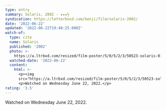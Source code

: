 ```yaml
---
type: entry
summary: Solaris, 2002 - ★★★½
syndication: https://letterboxd.com/benji/film/solaris-2002/
date: '2022-06-22'
updated: '2022-06-22T19:48:25.000Z'
watch-of:
  type: cite
  name: Solaris
  published: '2002'
  photo: >-
    https://a.ltrbxd.com/resized/film-poster/5/0/5/2/3/50523-solaris-0-600-0-900-crop.jpg?v=d4fe5b84fe
  watched-date: '2022-06-22'
  content:
    html: >-
      <p><img
      src="https://a.ltrbxd.com/resized/film-poster/5/0/5/2/3/50523-solaris-0-600-0-900-crop.jpg?v=d4fe5b84fe"/></p>
      <p>Watched on Wednesday June 22, 2022.</p>
rating: '3.5'
---
```

Watched on Wednesday June 22, 2022.
